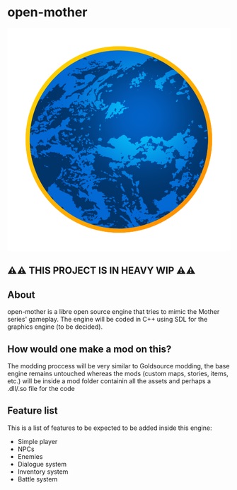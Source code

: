 # open-mother

![open-mother logo](https://github.com/rtxdr/open-mother/blob/main/assets/openmother.png?raw=true)

## ⚠️⚠️ THIS PROJECT IS IN HEAVY WIP ⚠️⚠️
## About
open-mother is a libre open source engine that tries to mimic the Mother series' gameplay.
The engine will be coded in C++ using SDL for the graphics engine (to be decided).

## How would one make a mod on this?
The modding proccess will be very similar to Goldsource modding, the base engine remains untouched whereas the mods (custom maps, stories, items, etc.) will be inside a mod folder containin all the assets and perhaps a .dll/.so file for the code

## Feature list
This is a list of features to be expected to be added inside this engine:
- Simple player
- NPCs
- Enemies
- Dialogue system
- Inventory system
- Battle system
